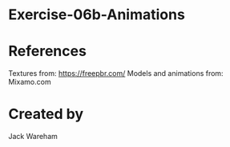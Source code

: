 # Exercise-06b-Animations

# References

Textures from: https://freepbr.com/
Models and animations from: Mixamo.com

# Created by 
Jack Wareham
